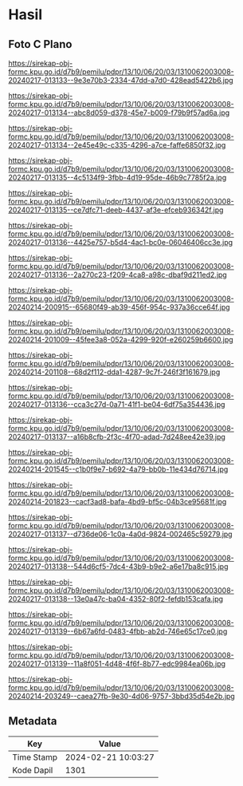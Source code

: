 # Hasil

## Foto C Plano

https://sirekap-obj-formc.kpu.go.id/d7b9/pemilu/pdpr/13/10/06/20/03/1310062003008-20240217-013133--9e3e70b3-2334-47dd-a7d0-428ead5422b6.jpg

https://sirekap-obj-formc.kpu.go.id/d7b9/pemilu/pdpr/13/10/06/20/03/1310062003008-20240217-013134--abc8d059-d378-45e7-b009-f79b9f57ad6a.jpg

https://sirekap-obj-formc.kpu.go.id/d7b9/pemilu/pdpr/13/10/06/20/03/1310062003008-20240217-013134--2e45e49c-c335-4296-a7ce-faffe6850f32.jpg

https://sirekap-obj-formc.kpu.go.id/d7b9/pemilu/pdpr/13/10/06/20/03/1310062003008-20240217-013135--4c5134f9-3fbb-4d19-95de-46b9c7785f2a.jpg

https://sirekap-obj-formc.kpu.go.id/d7b9/pemilu/pdpr/13/10/06/20/03/1310062003008-20240217-013135--ce7dfc71-deeb-4437-af3e-efceb936342f.jpg

https://sirekap-obj-formc.kpu.go.id/d7b9/pemilu/pdpr/13/10/06/20/03/1310062003008-20240217-013136--4425e757-b5d4-4ac1-bc0e-06046406cc3e.jpg

https://sirekap-obj-formc.kpu.go.id/d7b9/pemilu/pdpr/13/10/06/20/03/1310062003008-20240217-013136--2a270c23-f209-4ca8-a98c-dbaf9d211ed2.jpg

https://sirekap-obj-formc.kpu.go.id/d7b9/pemilu/pdpr/13/10/06/20/03/1310062003008-20240214-200915--65680f49-ab39-456f-954c-937a36cce64f.jpg

https://sirekap-obj-formc.kpu.go.id/d7b9/pemilu/pdpr/13/10/06/20/03/1310062003008-20240214-201009--45fee3a8-052a-4299-920f-e260259b6600.jpg

https://sirekap-obj-formc.kpu.go.id/d7b9/pemilu/pdpr/13/10/06/20/03/1310062003008-20240214-201108--68d2f112-dda1-4287-9c7f-246f3f161679.jpg

https://sirekap-obj-formc.kpu.go.id/d7b9/pemilu/pdpr/13/10/06/20/03/1310062003008-20240217-013136--cca3c27d-0a71-41f1-be04-6df75a354436.jpg

https://sirekap-obj-formc.kpu.go.id/d7b9/pemilu/pdpr/13/10/06/20/03/1310062003008-20240217-013137--a16b8cfb-2f3c-4f70-adad-7d248ee42e39.jpg

https://sirekap-obj-formc.kpu.go.id/d7b9/pemilu/pdpr/13/10/06/20/03/1310062003008-20240214-201545--c1b0f9e7-b692-4a79-bb0b-11e434d76714.jpg

https://sirekap-obj-formc.kpu.go.id/d7b9/pemilu/pdpr/13/10/06/20/03/1310062003008-20240214-201823--cacf3ad8-bafa-4bd9-bf5c-04b3ce95681f.jpg

https://sirekap-obj-formc.kpu.go.id/d7b9/pemilu/pdpr/13/10/06/20/03/1310062003008-20240217-013137--d736de06-1c0a-4a0d-9824-002465c59279.jpg

https://sirekap-obj-formc.kpu.go.id/d7b9/pemilu/pdpr/13/10/06/20/03/1310062003008-20240217-013138--544d6cf5-7dc4-43b9-b9e2-a6e17ba8c915.jpg

https://sirekap-obj-formc.kpu.go.id/d7b9/pemilu/pdpr/13/10/06/20/03/1310062003008-20240217-013138--13e0a47c-ba04-4352-80f2-fefdb153cafa.jpg

https://sirekap-obj-formc.kpu.go.id/d7b9/pemilu/pdpr/13/10/06/20/03/1310062003008-20240217-013139--6b67a6fd-0483-4fbb-ab2d-746e65c17ce0.jpg

https://sirekap-obj-formc.kpu.go.id/d7b9/pemilu/pdpr/13/10/06/20/03/1310062003008-20240217-013139--11a8f051-4d48-4f6f-8b77-edc9984ea06b.jpg

https://sirekap-obj-formc.kpu.go.id/d7b9/pemilu/pdpr/13/10/06/20/03/1310062003008-20240214-203249--caea27fb-9e30-4d06-9757-3bbd35d54e2b.jpg


## Metadata

| Key        | Value               |
| ---------- | ------------------- |
| Time Stamp | 2024-02-21 10:03:27 |
| Kode Dapil | 1301                |




